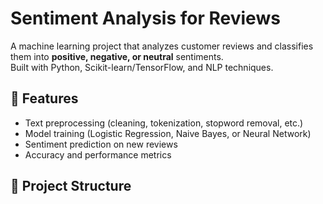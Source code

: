 # Sentiment Analysis for Reviews

A machine learning project that analyzes customer reviews and classifies them into **positive, negative, or neutral** sentiments.  
Built with Python, Scikit-learn/TensorFlow, and NLP techniques.

## 🚀 Features
- Text preprocessing (cleaning, tokenization, stopword removal, etc.)
- Model training (Logistic Regression, Naive Bayes, or Neural Network)
- Sentiment prediction on new reviews
- Accuracy and performance metrics

## 📂 Project Structure
